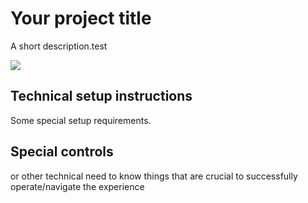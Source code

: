 # Your project title

A short description.test

![](img2.png)

## Technical setup instructions

Some special setup requirements. 

## Special controls 

or other technical need to know things that are crucial to successfully operate/navigate the experience